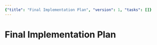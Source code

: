 ```yaml
---
{"title": "Final Implementation Plan", "version": 1, "tasks": []}
---
```

# Final Implementation Plan
